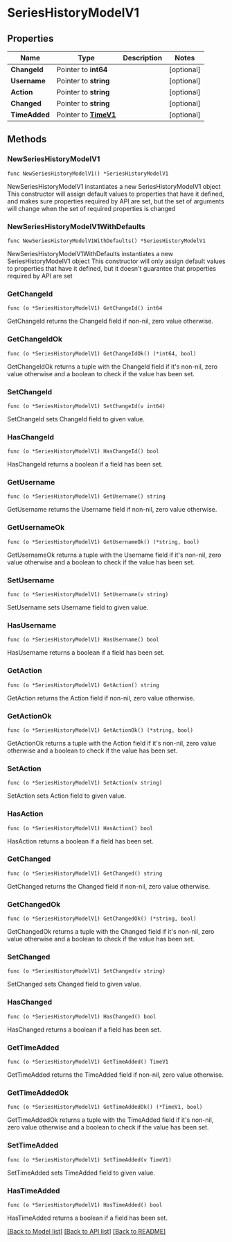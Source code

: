 # SeriesHistoryModelV1

## Properties

Name | Type | Description | Notes
------------ | ------------- | ------------- | -------------
**ChangeId** | Pointer to **int64** |  | [optional] 
**Username** | Pointer to **string** |  | [optional] 
**Action** | Pointer to **string** |  | [optional] 
**Changed** | Pointer to **string** |  | [optional] 
**TimeAdded** | Pointer to [**TimeV1**](TimeV1.md) |  | [optional] 

## Methods

### NewSeriesHistoryModelV1

`func NewSeriesHistoryModelV1() *SeriesHistoryModelV1`

NewSeriesHistoryModelV1 instantiates a new SeriesHistoryModelV1 object
This constructor will assign default values to properties that have it defined,
and makes sure properties required by API are set, but the set of arguments
will change when the set of required properties is changed

### NewSeriesHistoryModelV1WithDefaults

`func NewSeriesHistoryModelV1WithDefaults() *SeriesHistoryModelV1`

NewSeriesHistoryModelV1WithDefaults instantiates a new SeriesHistoryModelV1 object
This constructor will only assign default values to properties that have it defined,
but it doesn't guarantee that properties required by API are set

### GetChangeId

`func (o *SeriesHistoryModelV1) GetChangeId() int64`

GetChangeId returns the ChangeId field if non-nil, zero value otherwise.

### GetChangeIdOk

`func (o *SeriesHistoryModelV1) GetChangeIdOk() (*int64, bool)`

GetChangeIdOk returns a tuple with the ChangeId field if it's non-nil, zero value otherwise
and a boolean to check if the value has been set.

### SetChangeId

`func (o *SeriesHistoryModelV1) SetChangeId(v int64)`

SetChangeId sets ChangeId field to given value.

### HasChangeId

`func (o *SeriesHistoryModelV1) HasChangeId() bool`

HasChangeId returns a boolean if a field has been set.

### GetUsername

`func (o *SeriesHistoryModelV1) GetUsername() string`

GetUsername returns the Username field if non-nil, zero value otherwise.

### GetUsernameOk

`func (o *SeriesHistoryModelV1) GetUsernameOk() (*string, bool)`

GetUsernameOk returns a tuple with the Username field if it's non-nil, zero value otherwise
and a boolean to check if the value has been set.

### SetUsername

`func (o *SeriesHistoryModelV1) SetUsername(v string)`

SetUsername sets Username field to given value.

### HasUsername

`func (o *SeriesHistoryModelV1) HasUsername() bool`

HasUsername returns a boolean if a field has been set.

### GetAction

`func (o *SeriesHistoryModelV1) GetAction() string`

GetAction returns the Action field if non-nil, zero value otherwise.

### GetActionOk

`func (o *SeriesHistoryModelV1) GetActionOk() (*string, bool)`

GetActionOk returns a tuple with the Action field if it's non-nil, zero value otherwise
and a boolean to check if the value has been set.

### SetAction

`func (o *SeriesHistoryModelV1) SetAction(v string)`

SetAction sets Action field to given value.

### HasAction

`func (o *SeriesHistoryModelV1) HasAction() bool`

HasAction returns a boolean if a field has been set.

### GetChanged

`func (o *SeriesHistoryModelV1) GetChanged() string`

GetChanged returns the Changed field if non-nil, zero value otherwise.

### GetChangedOk

`func (o *SeriesHistoryModelV1) GetChangedOk() (*string, bool)`

GetChangedOk returns a tuple with the Changed field if it's non-nil, zero value otherwise
and a boolean to check if the value has been set.

### SetChanged

`func (o *SeriesHistoryModelV1) SetChanged(v string)`

SetChanged sets Changed field to given value.

### HasChanged

`func (o *SeriesHistoryModelV1) HasChanged() bool`

HasChanged returns a boolean if a field has been set.

### GetTimeAdded

`func (o *SeriesHistoryModelV1) GetTimeAdded() TimeV1`

GetTimeAdded returns the TimeAdded field if non-nil, zero value otherwise.

### GetTimeAddedOk

`func (o *SeriesHistoryModelV1) GetTimeAddedOk() (*TimeV1, bool)`

GetTimeAddedOk returns a tuple with the TimeAdded field if it's non-nil, zero value otherwise
and a boolean to check if the value has been set.

### SetTimeAdded

`func (o *SeriesHistoryModelV1) SetTimeAdded(v TimeV1)`

SetTimeAdded sets TimeAdded field to given value.

### HasTimeAdded

`func (o *SeriesHistoryModelV1) HasTimeAdded() bool`

HasTimeAdded returns a boolean if a field has been set.


[[Back to Model list]](../README.md#documentation-for-models) [[Back to API list]](../README.md#documentation-for-api-endpoints) [[Back to README]](../README.md)


